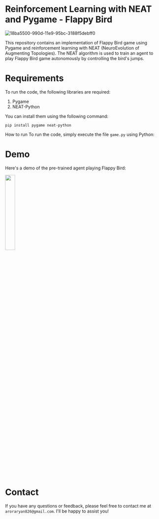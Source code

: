 # Reinforcement Learning with NEAT and Pygame - Flappy Bird
<!---
{
  "title": "Reinforcement Learning Flappy Bird",
  "badges": ["Pygame", "Reinforcement Learning"],
  "content": "This repository contains an implementation of Flappy Bird game using Pygame and reinforcement learning with NEAT (NeuroEvolution of Augmenting Topologies). The NEAT algorithm is used to train an agent to play Flappy Bird game autonomously by controlling the bird's jumps.",
  "featured": {
    "link": "https://github.com/0aaryan/Reinforcement_learning_FlappyBird",
    "name": "Repository"
  },
  "image": "https://github.com/0aaryan/Reinforcement_learning_FlappyBird/assets/73797587/bc773056-e00d-44a3-8196-f0ce099d9949",
  "links": [
    {
      "icon": "fab fa-github",
      "url": "https://github.com/0aaryan/Reinforcement_learning_FlappyBird"
    },
    {
      "icon": "fa fa-external-link-alt",
      "url": "https://github.com/0aaryan/Reinforcement_learning_FlappyBird"
    }
  ]
}

--->


![18ba5500-990d-11e9-95bc-3188f5debff0](https://github.com/0aaryan/Reinforcement_learning_FlappyBird/assets/73797587/bc773056-e00d-44a3-8196-f0ce099d9949)



This repository contains an implementation of Flappy Bird game using Pygame and reinforcement learning with NEAT (NeuroEvolution of Augmenting Topologies). The NEAT algorithm is used to train an agent to play Flappy Bird game autonomously by controlling the bird's jumps.

# Requirements
To run the code, the following libraries are required:
1. Pygame
2. NEAT-Python

You can install them using the following command:
~~~
pip install pygame neat-python
~~~
How to run
To run the code, simply execute the file ```game.py``` using Python:

# Demo
Here's a demo of the pre-trained agent playing Flappy Bird:

<img src=https://user-images.githubusercontent.com/73797587/219880703-a2853fa4-04d5-438d-aa3a-cbb339724f4b.gif width="25%"/>

# Contact

If you have any questions or feedback, please feel free to contact me at ```aroraryan826@gmail.com```. I'll be happy to assist you!

